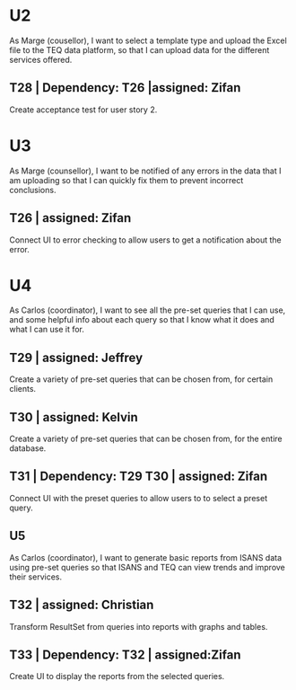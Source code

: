
# U2
As Marge (cousellor), I want to select a template type and upload the Excel
file to the TEQ data platform, so that I can upload data for the different
services offered.

## T28 | Dependency: T26 |assigned: Zifan
Create acceptance test for user story 2.

# U3
As Marge (counsellor), I want to be notified of any errors in the data that I am uploading so that I can quickly fix them to prevent incorrect conclusions.

## T26 | assigned: Zifan
Connect UI to error checking to allow users to get a notification about the error.

# U4
As Carlos (coordinator), I want to see all the pre-set queries that I can
use, and some helpful info about each query so that I know what it does and what I can use it for.

## T29 | assigned: Jeffrey
Create a variety of pre-set queries that can be chosen from, for certain clients.

## T30 | assigned: Kelvin
Create a variety of pre-set queries that can be chosen from, for the entire database.

## T31 | Dependency: T29 T30 | assigned: Zifan
Connect UI with the preset queries to allow users to to select a preset query.

## U5
As Carlos (coordinator), I want to generate basic reports from ISANS data
using pre-set queries so that ISANS and TEQ can view trends and improve their services.

## T32 | assigned: Christian
Transform ResultSet from queries into reports with graphs and tables.

## T33 | Dependency: T32 | assigned:Zifan
Create UI to display the reports from the selected queries.
